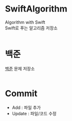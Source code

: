 # SwiftAlgorithm
Algorithm with Swift  
Swift로 푸는 알고리즘 저장소
<br/></br>

# 백준
[백준](https://www.acmicpc.net) 문제 저장소
<br/></br>

# Commit
* Add : 파일 추가
* Update : 파일/코드 수정